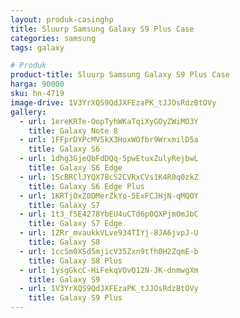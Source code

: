 ```yaml
---
layout: produk-casinghp
title: Sluurp Samsung Galaxy S9 Plus Case
categories: samsung
tags: galaxy

# Produk
product-title: Sluurp Samsung Galaxy S9 Plus Case
harga: 90000
sku: hn-4719
image-drive: 1V3YrXQS9QdJXFEzaPK_tJJOsRdzBtOVy
gallery:
  - url: 1ereKRTe-OopTyhWKaTqiXyGOyZWiMO3Y
    title: Galaxy Note 8
  - url: 1FFprDYPcMV5kX3HoxWOfbr9WrxmilD5a
    title: Galaxy S6
  - url: 1dhg3GjeQbFdDQq-5pwEtuxZulyRejbwL
    title: Galaxy S6 Edge
  - url: 1ScBRClJYQX7BcS2CVRxCVs1K4R0q0zkZ
    title: Galaxy S6 Edge Plus
  - url: 1KRTjOxZ0DMerZkYo-5ExFCJHjN-qMQOY
    title: Galaxy S7
  - url: 1t3_f5E4278YbEU4uCTd6p0QXPjm0mJbC
    title: Galaxy S7 Edge
  - url: 1ZRr_mvaukkVLve934TIYj-8JA6jvpJ-U
    title: Galaxy S8
  - url: 1ccSm0XSd5mjicV35Zxn9tfh0H2ZqmE-b
    title: Galaxy S8 Plus
  - url: 1ysgGkcC-HiFekqVOvQ12N-JK-dnmwgXm
    title: Galaxy S9
  - url: 1V3YrXQS9QdJXFEzaPK_tJJOsRdzBtOVy
    title: Galaxy S9 Plus
---
```

